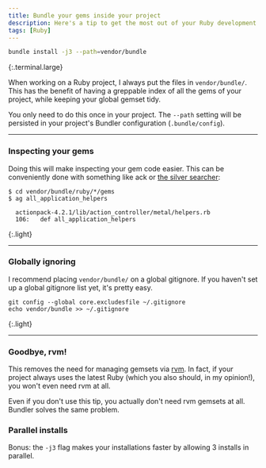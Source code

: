 ```yaml
---
title: Bundle your gems inside your project
description: Here's a tip to get the most out of your Ruby development experience.
tags: [Ruby]
---
```


```sh
bundle install -j3 --path=vendor/bundle
```
{:.terminal.large}

When working on a Ruby project, I always put the files in `vendor/bundle/`. This has the benefit of having a greppable index of all the gems of your project, while keeping your global gemset tidy.

You only need to do this once in your project. The `--path` setting will be persisted in your project's Bundler configuration (`.bundle/config`).

----

### Inspecting your gems
Doing this will make inspecting your gem code easier. This can be conveniently done with something like ack or [the silver searcher]:

```nohighlight
$ cd vendor/bundle/ruby/*/gems
$ ag all_application_helpers

  actionpack-4.2.1/lib/action_controller/metal/helpers.rb
  106:   def all_application_helpers
```
{:.light}

----

### Globally ignoring
I recommend placing `vendor/bundle/` on a global gitignore. If you haven't set up a global gitignore list yet, it's pretty easy.

```nohighlight
git config --global core.excludesfile ~/.gitignore
echo vendor/bundle >> ~/.gitignore
```
{:.light}

----

### Goodbye, rvm!
This removes the need for managing gemsets via [rvm]. In fact, if your project always uses the latest Ruby (which you also should, in my opinion!), you won't even need rvm at all.

Even if you don't use this tip, you actually don't need rvm gemsets at all. Bundler solves the same problem.

### Parallel installs
Bonus: the `-j3` flag makes your installations faster by allowing 3 installs in parallel.

[rvm]: http://rvm.io/
[the silver searcher]: https://github.com/ggreer/the_silver_searcher
